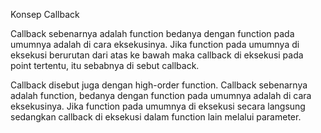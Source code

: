 Konsep Callback


Callback sebenarnya adalah function bedanya dengan function pada umumnya adalah di cara eksekusinya. Jika function pada umumnya di eksekusi berurutan dari atas ke bawah maka callback di eksekusi pada point tertentu, itu sebabnya di sebut callback.

Callback disebut juga dengan high-order function. Callback sebenarnya adalah function, bedanya dengan function pada umumnya adalah di cara eksekusinya. Jika function pada umumnya di eksekusi secara langsung sedangkan callback di eksekusi dalam function lain melalui parameter.